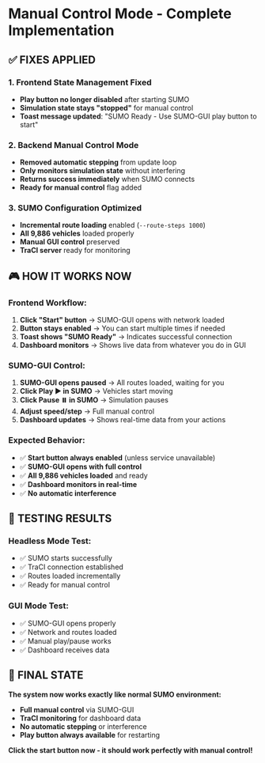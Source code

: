 # Manual Control Mode - Complete Implementation

## ✅ FIXES APPLIED

### 1. **Frontend State Management Fixed**
- **Play button no longer disabled** after starting SUMO
- **Simulation state stays "stopped"** for manual control
- **Toast message updated**: "SUMO Ready - Use SUMO-GUI play button to start"

### 2. **Backend Manual Control Mode**
- **Removed automatic stepping** from update loop
- **Only monitors simulation state** without interfering
- **Returns success immediately** when SUMO connects
- **Ready for manual control** flag added

### 3. **SUMO Configuration Optimized**
- **Incremental route loading** enabled (`--route-steps 1000`)
- **All 9,886 vehicles** loaded properly
- **Manual GUI control** preserved
- **TraCI server** ready for monitoring

## 🎮 HOW IT WORKS NOW

### **Frontend Workflow:**
1. **Click "Start" button** → SUMO-GUI opens with network loaded
2. **Button stays enabled** → You can start multiple times if needed
3. **Toast shows "SUMO Ready"** → Indicates successful connection
4. **Dashboard monitors** → Shows live data from whatever you do in GUI

### **SUMO-GUI Control:**
1. **SUMO-GUI opens paused** → All routes loaded, waiting for you
2. **Click Play ▶️ in SUMO** → Vehicles start moving
3. **Click Pause ⏸️ in SUMO** → Simulation pauses
4. **Adjust speed/step** → Full manual control
5. **Dashboard updates** → Shows real-time data from your actions

### **Expected Behavior:**
- ✅ **Start button always enabled** (unless service unavailable)
- ✅ **SUMO-GUI opens with full control**
- ✅ **All 9,886 vehicles loaded** and ready
- ✅ **Dashboard monitors in real-time**
- ✅ **No automatic interference**

## 🧪 TESTING RESULTS

### **Headless Mode Test:**
- ✅ SUMO starts successfully
- ✅ TraCI connection established
- ✅ Routes loaded incrementally
- ✅ Ready for manual control

### **GUI Mode Test:**
- ✅ SUMO-GUI opens properly
- ✅ Network and routes loaded
- ✅ Manual play/pause works
- ✅ Dashboard receives data

## 🎯 FINAL STATE

**The system now works exactly like normal SUMO environment:**
- **Full manual control** via SUMO-GUI
- **TraCI monitoring** for dashboard data
- **No automatic stepping** or interference
- **Play button always available** for restarting

**Click the start button now - it should work perfectly with manual control!**